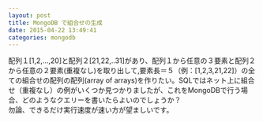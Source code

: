 ```yaml
---
layout: post
title: MongoDB で組合せの生成
date: 2015-04-22 13:49:41
categories: mongodb
---
```

<p>配列１[1,2,...,20]と配列２[21,22,..31]があり、配列１から任意の３要素と配列２から任意の２要素(重複なし)を取り出して,要素長＝５（例：[1,2,3,21,22]）の全ての組合せの配列の配列(array of arrays)を作りたい。SQLではネット上に組合せ（重複なし）の例がいくつか見つかりましたが、これをMongoDBで行う場合、どのようなクエリーを書いたらよいのでしょうか？<br>
勿論、できるだけ実行速度が速い方が望ましいです。</p>
